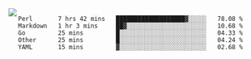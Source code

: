 

<a href="https://github.com/anuraghazra/github-readme-stats">
  <img align="left" src="https://github-readme-stats.vercel.app/api?username=kfly8&count_private=true&show_icons=true&theme=calm" />
</a>


<!--START_SECTION:waka-->
```text
Perl       7 hrs 42 mins   ███████████████████▓░░░░░   78.08 % 
Markdown   1 hr 3 mins     ██▓░░░░░░░░░░░░░░░░░░░░░░   10.68 % 
Go         25 mins         █░░░░░░░░░░░░░░░░░░░░░░░░   04.33 % 
Other      25 mins         █░░░░░░░░░░░░░░░░░░░░░░░░   04.24 % 
YAML       15 mins         ▓░░░░░░░░░░░░░░░░░░░░░░░░   02.68 % 
```
<!--END_SECTION:waka-->
